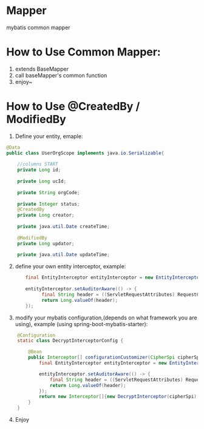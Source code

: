 # Mapper
mybatis common mapper

# How to Use Common Mapper:
1. extends BaseMapper
2. call baseMapper's common function
3. enjoy~

# How to Use @CreatedBy / ModifiedBy

1. Define your entity, emaple:
```java
@Data
public class UserOrgScope implements java.io.Serializable{	
 
	//columns START
	private Long id;
	 
	private Long ucId;
	 
	private String orgCode;
	
	private Integer status;
    @CreatedBy
	private Long creator;
	 
	private java.util.Date createTime;
	
    @ModifiedBy
	private Long updator;
	
	private java.util.Date updateTime;
```

2. define your own entity interceptor, example:

```java
       final EntityInterceptor entityInterceptor = new EntityInterceptor();
               
       entityInterceptor.setAuditorAware(() -> {
             final String header = ((ServletRequestAttributes) RequestContextHolder.getRequestAttributes()).getRequest().getHeader(XHeaders.LOGIN_USER_ID);
             return Long.valueOf(header);
       });
```
3. modify your mybatis configuration,(depends on what framework you are using), example (using spring-boot-mybatis-starter):

```java
    @Configuration
    static class DecryptInterceptorConfig {

        @Bean
        public Interceptor[] configurationCustomizer(CipherSpi cipherSpi) {
            final EntityInterceptor entityInterceptor = new EntityInterceptor();

            entityInterceptor.setAuditorAware(() -> {
                final String header = ((ServletRequestAttributes) RequestContextHolder.getRequestAttributes()).getRequest().getHeader(XHeaders.LOGIN_USER_ID);
                return Long.valueOf(header);
            });
            return new Interceptor[]{new DecryptInterceptor(cipherSpi), entityInterceptor};
        }
    }   
```

4. Enjoy 